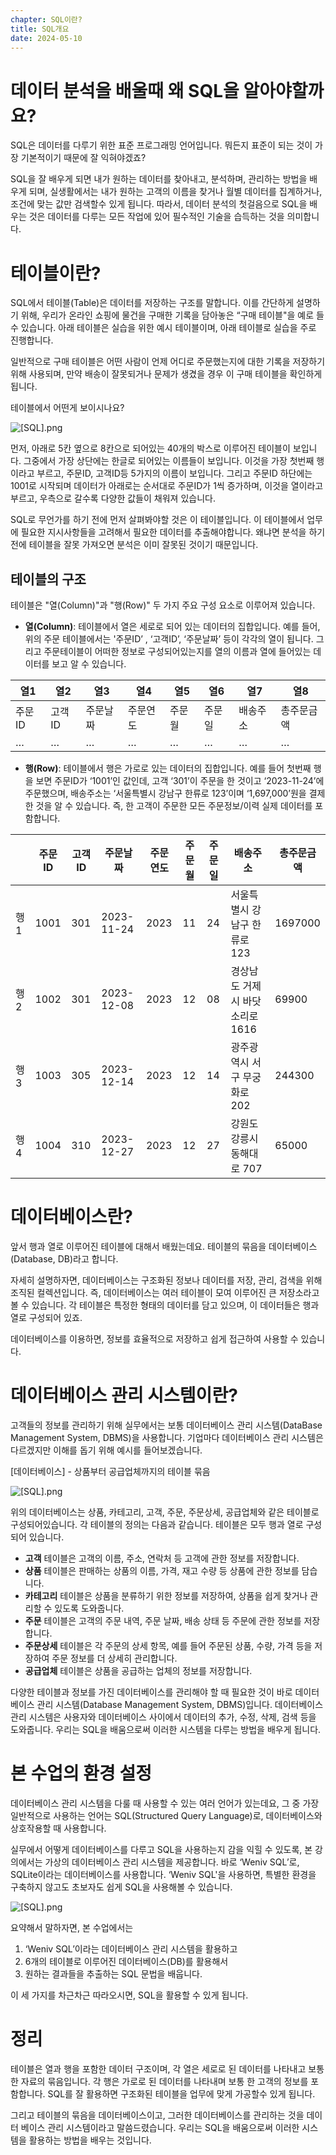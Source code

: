 ```yaml
---
chapter: SQL이란?
title: SQL개요
date: 2024-05-10
---
```


# 데이터 분석을 배울때 왜 SQL을 알아야할까요?

SQL은 데이터를 다루기 위한 표준 프로그래밍 언어입니다. 뭐든지 표준이 되는 것이 가장 기본적이기 때문에 잘 익혀야겠죠?

SQL을 잘 배우게 되면 내가 원하는 데이터를 찾아내고, 분석하며, 관리하는 방법을 배우게 되며, 실생활에서는 내가 원하는 고객의 이름을 찾거나 월별 데이터를 집계하거나, 조건에 맞는 값만 검색할수 있게 됩니다. 따라서, 데이터 분석의 첫걸음으로 SQL을 배우는 것은 데이터를 다루는 모든 작업에 있어 필수적인 기술을 습득하는 것을 의미합니다.

# 테이블이란?

SQL에서 테이블(Table)은 데이터를 저장하는 구조를 말합니다. 이를 간단하게 설명하기 위해, 우리가 온라인 쇼핑에 물건을 구매한 기록을 담아놓은 “구매 테이블"을 예로 들 수 있습니다. 아래 테이블은 실습을 위한 예시 테이블이며, 아래 테이블로 실습을 주로 진행합니다.

일반적으로 구매 테이블은 어떤 사람이 언제 어디로 주문했는지에 대한 기록을 저장하기 위해 사용되며, 만약 배송이 잘못되거나 문제가 생겼을 경우 이 구매 테이블을 확인하게 됩니다.

테이블에서 어떤게 보이시나요?

![[SQL].png](/images/basecamp-sql/chatper02-1/Untitled.png)

먼저, 아래로 5칸 옆으로 8칸으로 되어있는 40개의 박스로 이루어진 테이블이 보입니다. 그중에서 가장 상단에는 한글로 되어있는 이름들이 보입니다. 이것을 가장 첫번째 행이라고 부르고, 주문ID, 고객ID등 5가지의 이름이 보입니다. 그리고 주문ID 하단에는 1001로 시작되며 데이터가 아래로는 순서대로 주문ID가 1씩 증가하며, 이것을 열이라고 부르고, 우측으로 갈수록 다양한 값들이 채워져 있습니다.

SQL로 무언가를 하기 전에 먼저 살펴봐야할 것은 이 테이블입니다. 이 테이블에서 업무에 필요한 지시사항들을 고려해서 필요한 데이터를 추출해야합니다. 왜냐면 분석을 하기 전에 테이블을 잘못 가져오면 분석은 이미 잘못된 것이기 때문입니다.

## 테이블의 구조

테이블은 "열(Column)"과 "행(Row)" 두 가지 주요 구성 요소로 이루어져 있습니다.

- **열(Column)**: 테이블에서 열은 세로로 되어 있는 데이터의 집합입니다.
  예를 들어, 위의 주문 테이블에서는 '주문ID’ , ‘고객ID’, ‘주문날짜’ 등이 각각의 열이 됩니다.
  그리고 주문테이블이 어떠한 정보로 구성되어있는지를 열의 이름과 열에 들어있는 데이터를 보고 알 수 있습니다.

| 열1    | 열2    | 열3      | 열4      | 열5    | 열6    | 열7      | 열8        |
| ------ | ------ | -------- | -------- | ------ | ------ | -------- | ---------- |
| 주문ID | 고객ID | 주문날짜 | 주문연도 | 주문월 | 주문일 | 배송주소 | 총주문금액 |
| …      | …      | …        | …        | …      | …      | …        | …          |

- **행(Row)**: 테이블에서 행은 가로로 있는 데이터의 집합입니다.
  예를 들어 첫번째 행을 보면 주문ID가 ‘1001’인 값인데, 고객 ‘301’이 주문을 한 것이고 ‘2023-11-24’에 주문했으며, 배송주소는 ‘서울특별시 강남구 한류로 123’이며 ‘1,697,000’원을 결제한 것을 알 수 있습니다.
  즉, 한 고객이 주문한 모든 주문정보/이력 실제 데이터를 포함합니다.

|     | 주문ID | 고객ID | 주문날짜   | 주문연도 | 주문월 | 주문일 | 배송주소                        | 총주문금액 |
| --- | ------ | ------ | ---------- | -------- | ------ | ------ | ------------------------------- | ---------- |
| 행1 | 1001   | 301    | 2023-11-24 | 2023     | 11     | 24     | 서울특별시 강남구 한류로 123    | 1697000    |
| 행2 | 1002   | 301    | 2023-12-08 | 2023     | 12     | 08     | 경상남도 거제시 바닷소리로 1616 | 69900      |
| 행3 | 1003   | 305    | 2023-12-14 | 2023     | 12     | 14     | 광주광역시 서구 무궁화로 202    | 244300     |
| 행4 | 1004   | 310    | 2023-12-27 | 2023     | 12     | 27     | 강원도 강릉시 동해대로 707      | 65000      |

# 데이터베이스란?

앞서 행과 열로 이루어진 테이블에 대해서 배웠는데요. 테이블의 묶음을 데이터베이스(Database, DB)라고 합니다.

자세히 설명하자면, 데이터베이스는 구조화된 정보나 데이터를 저장, 관리, 검색을 위해 조직된 컬렉션입니다. 즉, 데이터베이스는 여러 테이블이 모여 이루어진 큰 저장소라고 볼 수 있습니다. 각 테이블은 특정한 형태의 데이터를 담고 있으며, 이 데이터들은 행과 열로 구성되어 있죠.

데이터베이스를 이용하면, 정보를 효율적으로 저장하고 쉽게 접근하여 사용할 수 있습니다.

# 데이터베이스 관리 시스템이란?

고객들의 정보를 관리하기 위해 실무에서는 보통 데이터베이스 관리 시스템(DataBase Management System, DBMS)을 사용합니다. 기업마다 데이터베이스 관리 시스템은 다르겠지만 이해를 돕기 위해 예시를 들어보겠습니다.

[데이터베이스] - 상품부터 공급업체까지의 테이블 묶음

![[SQL].png](/images/basecamp-sql/chatper02-1/Untitled1.png)

위의 데이터베이스는 상품, 카테고리, 고객, 주문, 주문상세, 공급업체와 같은 테이블로 구성되어있습니다.
각 테이블의 정의는 다음과 같습니다. 테이블은 모두 행과 열로 구성되어 있습니다.

- **고객** 테이블은 고객의 이름, 주소, 연락처 등 고객에 관한 정보를 저장합니다.
- **상품** 테이블은 판매하는 상품의 이름, 가격, 재고 수량 등 상품에 관한 정보를 담습니다.
- **카테고리** 테이블은 상품을 분류하기 위한 정보를 저장하여, 상품을 쉽게 찾거나 관리할 수 있도록 도와줍니다.
- **주문** 테이블은 고객의 주문 내역, 주문 날짜, 배송 상태 등 주문에 관한 정보를 저장합니다.
- **주문상세** 테이블은 각 주문의 상세 항목, 예를 들어 주문된 상품, 수량, 가격 등을 저장하여 주문 정보를 더 상세히 관리합니다.
- **공급업체** 테이블은 상품을 공급하는 업체의 정보를 저장합니다.

다양한 테이블과 정보를 가진 데이터베이스를 관리해야 할 때 필요한 것이 바로 데이터베이스 관리 시스템(Database Management System, DBMS)입니다. 데이터베이스 관리 시스템은 사용자와 데이터베이스 사이에서 데이터의 추가, 수정, 삭제, 검색 등을 도와줍니다. 우리는 SQL을 배움으로써 이러한 시스템을 다루는 방법을 배우게 됩니다.

# 본 수업의 환경 설정

데이터베이스 관리 시스템을 다룰 때 사용할 수 있는 여러 언어가 있는데요, 그 중 가장 일반적으로 사용하는 언어는 SQL(Structured Query Language)로, 데이터베이스와 상호작용할 때 사용합니다.

실무에서 어떻게 데이터베이스를 다루고 SQL을 사용하는지 감을 익힐 수 있도록, 본 강의에서는 가상의 데이터베이스 관리 시스템을 제공합니다. 바로 ‘Weniv SQL’로, SQLite이라는 데이터베이스를 사용합니다. ‘Weniv SQL'을 사용하면, 특별한 환경을 구축하지 않고도 초보자도 쉽게 SQL을 사용해볼 수 있습니다.

![[SQL].png](/images/basecamp-sql/chatper02-1/Untitled2.png)

요약해서 말하자면, 본 수업에서는

1. ‘Weniv SQL’이라는 데이터베이스 관리 시스템을 활용하고
2. 6개의 테이블로 이루어진 데이터베이스(DB)를 활용해서
3. 원하는 결과들을 추출하는 SQL 문법을 배웁니다.

이 세 가지를 차근차근 따라오시면, SQL을 활용할 수 있게 됩니다.

# 정리

테이블은 열과 행을 포함한 데이터 구조이며, 각 열은 세로로 된 데이터를 나타내고 보통 한 자료의 묶음입니다. 각 행은 가로로 된 데이터를 나타내며 보통 한 고객의 정보를 포함합니다. SQL를 잘 활용하면 구조화된 테이블을 업무에 맞게 가공할수 있게 됩니다.

그리고 테이블의 묶음을 데이터베이스이고, 그러한 데이터베이스를 관리하는 것을 데이터 베이스 관리 시스템이라고 말씀드렸습니다. 우리는 SQL을 배움으로써 이러한 시스템을 활용하는 방법을 배우는 것입니다.
